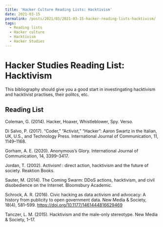 ```yaml
---
title: 'Hacker Culture Reading Lists: Hacktivism'
date: 2021-03-15
permalink: /posts/2021/03/2021-03-15-hacker-reading-lists-hacktivism/
tags:
  - Reading lists
  - Hacker culture
  - Hacktivism
  - Hacker Studies
---
```


Hacker Studies Reading List: Hacktivism
====

This bibliography should give you a good start in investingating hacktivism and hacktivist practises, their politcs, etc.

Reading List
----
Coleman, G. (2014). Hacker, Hoaxer, Whistleblower, Spy. Verso.

Di Salvo, P. (2017). “Coder,” “Activist,” “Hacker”: Aaron Swartz in the Italian, UK, U.S., and Technology Press. International Journal of Communication, 11, 1149–1168.

Gorham, A. E. (2020). Anonymous’s Glory. International Journal of Communication, 14, 3399–3417.

Jordan, T. (2002). Activism! : direct action, hacktivism and the future of society. Reaktion Books.

Sauter, M. (2014). The Coming Swarm: DDoS actions, hacktivism, and civil disobedience on the Internet. Bloomsbury Academic.

Schrock, A. R. (2016). Civic hacking as data activism and advocacy: A history from publicity to open government data. New Media & Society, 18(4), 581–599. https://doi.org/10.1177/1461444816629469

Tanczer, L. M. (2015). Hacktivism and the male-only stereotype. New Media & Society, 1–17.

